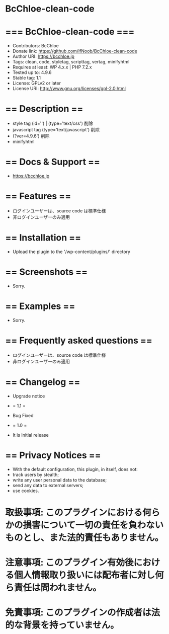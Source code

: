 # BcChloe-clean-code
# === BcChloe-clean-code ===
* Contributors: BcChloe
* Donate link: https://github.com/ifNoob/BcChloe-clean-code
* Author URI: https://bcchloe.jp
* Tags: clean, code, styletag, scripttag, vertag, minifyhtml
* Requires at least: WP 4.x.x | PHP 7.2.x
* Tested up to: 4.9.6
* Stable tag: 1.1
* License: GPLv2 or later
* License URI: http://www.gnu.org/licenses/gpl-2.0.html

# == Description ==
* style tag (id='') | (type='text/css') 削除
* javascript tag (type='text/javascript') 削除
* (?ver=4.9.6') 削除
* minifyhtml

# == Docs & Support ==
* https://bcchloe.jp

# == Features ==
* ログインユーザーは、source code は標準仕様
* 非ログインユーザーのみ適用

# == Installation ==
* Upload the plugin to the '/wp-content/plugins/' directory

# == Screenshots ==
* Sorry.

# == Examples ==
* Sorry.

# == Frequently asked questions ==
* ログインユーザーは、source code は標準仕様
* 非ログインユーザーのみ適用

# == Changelog ==
* Upgrade notice

* = 1.1 =
* Bug Fixed

* = 1.0 =
* It is Initial release

# == Privacy Notices ==
* With the default configuration, this plugin, in itself, does not:
* track users by stealth;
* write any user personal data to the database;
* send any data to external servers;
* use cookies.

# 取扱事項: このプラグインにおける何らかの損害について一切の責任を負わないものとし、また法的責任もありません。
# 注意事項: このプラグイン有効後における個人情報取り扱いには配布者に対し何ら責任は問われません。
# 免責事項: このプラグインの作成者は法的な背景を持っていません。
